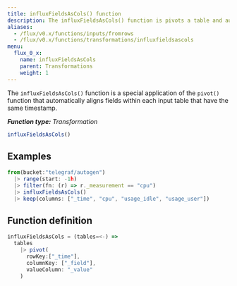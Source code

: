 ```yaml
---
title: influxFieldsAsCols() function
description: The influxFieldsAsCols() function is pivots a table and automatically aligns fields within each input table that have the same timestamp.
aliases:
  - /flux/v0.x/functions/inputs/fromrows
  - /flux/v0.x/functions/transformations/influxfieldsascols
menu:
  flux_0_x:
    name: influxFieldsAsCols
    parent: Transformations
    weight: 1
---
```


The `influxFieldsAsCols()` function is a special application of the `pivot()` function that
automatically aligns fields within each input table that have the same timestamp.

_**Function type:** Transformation_

```js
influxFieldsAsCols()
```

## Examples
```js
from(bucket:"telegraf/autogen")
  |> range(start: -1h)
  |> filter(fn: (r) => r._measurement == "cpu")
  |> influxFieldsAsCols()
  |> keep(columns: ["_time", "cpu", "usage_idle", "usage_user"])
```

## Function definition
```js
influxFieldsAsCols = (tables=<-) =>
  tables
    |> pivot(
      rowKey:["_time"],
      columnKey: ["_field"],
      valueColumn: "_value"
    )
```
